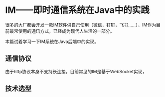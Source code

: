 # IM——即时通信系统在Java中的实践

很多的大厂都会开发一款IM软件供自己使用（微信，钉钉，飞书......），IM作为目前最常使用的通讯方式，已经成为现代人生活的一部分。

本篇试着学习一下IM系统在Java后端中的实现。

## 通信协议

由于http协议本身不支持长连接，目前常见的IM是基于WebSocket实现，

## 技术选型


